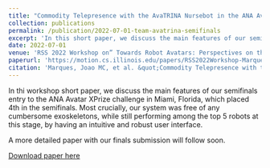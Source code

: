 ```yaml
---
title: "Commodity Telepresence with the AvaTRINA Nursebot in the ANA Avatar XPRIZE Semifinals"
collection: publications
permalink: /publication/2022-07-01-team-avatrina-semifinals
excerpt: 'In this short paper, we discuss the main features of our semifinals entry to the ANA Avatar XPrize challenge in Miami, Florida, which placed 4th in the semifinals. A more detailed paper with our finals submission will follow soon.'
date: 2022-07-01
venue: 'RSS 2022 Workshop on” Towards Robot Avatars: Perspectives on the ANA Avatar XPRIZE Competition'
paperurl: 'https://motion.cs.illinois.edu/papers/RSS2022Workshop-Marques-TelepresenceXPRIZE.pdf'
citation: 'Marques, Joao MC, et al. &quot;Commodity Telepresence with the AvaTRINA Nursebot in the ANA Avatar XPRIZE Semifinals.&quot; RSS 2022 Workshop on” Towards Robot Avatars: Perspectives on the ANA Avatar XPRIZE Competition. 2022.'
---
```

In thi workshop short paper, we discuss the main features of our semifinals entry to the ANA Avatar XPrize challenge in Miami, Florida, which placed 4th in the semifinals. Most crucially, our system was free of any cumbersome exoskeletons, while still performing among the top 5 robots at this stage, by having an intuitive and robust user interface.

A more detailed paper with our finals submission will follow soon.

[Download paper here](https://motion.cs.illinois.edu/papers/RSS2022Workshop-Marques-TelepresenceXPRIZE.pdf)
